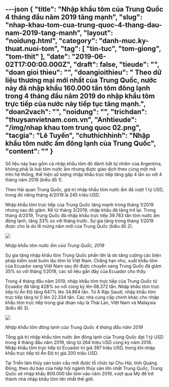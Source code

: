 ---json
{
    "title": "Nhập khẩu tôm của Trung Quốc 4 tháng đầu năm 2019 tăng mạnh",
    "slug": "nhap-khau-tom-cua-trung-quoc-4-thang-dau-nam-2019-tang-manh",
    "layout": "noidung.html",
    "category": "danh-muc.ky-thuat.nuoi-tom",
    "tag": [
        "tin-tuc",
        "tom-giong",
        "tom-thit"
    ],
    "date": "2019-06-02T17:00:00.000Z",
    "draft": false,
    "tieude": "",
    "doan gioi thieu": "",
    "doangioithieu": " Theo dữ liệu thương mại mới nhất của Trung Quốc, nước này đã nhập khẩu 160.000 tấn tôm đông lạnh trong 4 tháng đầu năm 2019 do nhập khẩu tôm trực tiếp của nước này tiếp tục tăng mạnh.",
    "doan2vach": "",
    "noidung": "",
    "trichdan": "thuysanvietnam.com.vn",
    "Anhtieude": "/img/nhap khau tom trung quoc 02.png",
    "tacgia": "Lê Tuyến",
    "chuthichhinh": "Nhập khẩu tôm nước ấm đông lạnh của Trung Quốc",
    "__content__": ""
}
---
<p>Số liệu n&agrave;y bao gồm cả nhập khẩu t&ocirc;m đỏ đ&aacute;nh bắt tự nhi&ecirc;n của Argentina, kh&ocirc;ng phải l&agrave; lo&agrave;i t&ocirc;m nước ấm nhưng được giao dịch theo c&ugrave;ng một m&atilde; tr&ecirc;n hệ thống, thể hiện số lượng nhập khẩu trực tiếp tăng gấp 4 lần so với 4 th&aacute;ng năm 2018 (biểu đồ 1).</p>

<p>Theo Hải quan Trung Quốc, gi&aacute; trị nhập khẩu t&ocirc;m nước ấm đ&atilde; vượt 1 tỷ USD, trong đ&oacute; ri&ecirc;ng th&aacute;ng 4/2019 l&agrave; 245 triệu USD.</p>

<p>Nhập khẩu t&ocirc;m trực tiếp của Trung Quốc tăng mạnh trong th&aacute;ng 1/2019 nhưng sau đ&oacute; giảm. Kể từ th&aacute;ng 3/2019, nhập khẩu đ&atilde; tăng trở lại. Trong th&aacute;ng 4/2019, Trung Quốc đ&atilde; nhập khẩu trực tiếp 39.783 tấn t&ocirc;m nước ấm đ&ocirc;ng lạnh, tăng 33% so với th&aacute;ng trước. Sự gia tăng trong th&aacute;ng 1/2019 được cho l&agrave; do lễ mừng năm mới của Trung Quốc (biểu đồ 2).</p>

<p><img src="http://thuysanvietnam.com.vn/uploads/article2/baiviet/nuoitrong/nhap%20khau%20tom%20trung%20quoc%2003.png" /></p>

<p><em>Nhập khẩu t&ocirc;m nước ấm của Trung Quốc, 2019</em></p>

<p>Sự gia tăng nhập khẩu t&ocirc;m Trung Quốc phần lớn l&agrave; do tăng cường c&aacute;c biện ph&aacute;p kiểm so&aacute;t bu&ocirc;n lậu t&ocirc;m từ Việt Nam. Chẳng hạn như, xuất khẩu t&ocirc;m của Ecuador sang Việt Nam sau đ&oacute; được chuyển sang Trung Quốc đ&atilde; giảm 35% so với th&aacute;ng 1/2018, c&aacute;c số liệu gần đ&acirc;y của Ecuador cho thấy.</p>

<p>Trong 4 th&aacute;ng đầu năm 2019, nhập khẩu t&ocirc;m trực tiếp của Trung Quốc từ Ecuador đ&atilde; tăng 428% so với c&ugrave;ng kỳ l&ecirc;n 68.372 tấn. Nhập khẩu t&ocirc;m trực tiếp từ Ấn Độ tăng 647% l&ecirc;n 34.864 tấn. Từ Ả Rập Saudi, nhập khẩu t&ocirc;m trực tiếp tăng từ 0 l&ecirc;n 22.334 tấn. C&aacute;c nh&agrave; cung cấp ch&iacute;nh kh&aacute;c cho nhập khẩu t&ocirc;m trực tiếp trong giai đoạn n&agrave;y l&agrave; Th&aacute;i Lan, Việt Nam v&agrave; Malaysia (biểu đồ 3).</p>

<p><img src="http://thuysanvietnam.com.vn/uploads/article2/baiviet/nuoitrong/nhap%20khau%20tom%20trung%20quoc%2004.png" /></p>

<p><em>Nhập khẩu t&ocirc;m đ&ocirc;ng lạnh của Trung Quốc 4 th&aacute;ng đầu năm 2019</em></p>

<p>Tổng gi&aacute; trị nhập khẩu t&ocirc;m nước ấm đ&ocirc;ng lạnh của Trung Quốc đạt 1 tỷ USD trong 4 th&aacute;ng đầu năm 2019, tăng từ 264 triệu USD c&ugrave;ng kỳ năm 2018. Nhập khẩu t&ocirc;m trực tiếp từ Ecuador trị gi&aacute; 397 triệu USD, trong khi nhập khẩu trực tiếp từ Ấn Độ trị gi&aacute; 200 triệu USD.</p>

<p>Tại Triển l&atilde;m thủy sản to&agrave;n cầu mới được tổ chức tại Chu Hải, tỉnh Quảng Đ&ocirc;ng, theo dự b&aacute;o của hiệp hội ng&agrave;nh thủy sản lớn nhất Trung Quốc, Trung Quốc sẽ nhập khẩu 800.000 tấn t&ocirc;m v&agrave;o năm 2019, vượt qua Mỹ để trở th&agrave;nh nh&agrave; nhập khẩu t&ocirc;m lớn nhất thế giới.</p>
